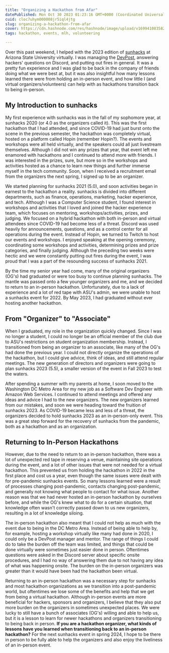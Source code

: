 ```yaml
---
title: "Organizing a Hackathon from Afar"
datePublished: Mon Oct 30 2023 01:23:16 GMT+0000 (Coordinated Universal Time)
cuid: cloc7uhym000008jr5iql4jtg
slug: organizing-a-hackathon-from-afar
cover: https://cdn.hashnode.com/res/hashnode/image/upload/v1699410835820/5e20c373-cd7b-4100-8ac5-24637abe9bfd.png
tags: hackathon, events, mlh, volunteering

---
```


Over this past weekend, I helped with the 2023 edition of [sunhacks](https://sunhacks.io/) at Arizona State University virtually. I was managing the [DevPost](https://sunhacks-2023.devpost.com/), answering hackers' questions on Discord, and putting out fires in general. It was a pretty fun experience and I was glad to be back in the company of friends doing what we were best at, but it was also insightful how many lessons learned there were from holding an in-person event, and how little I (and virtual organizers/volunteers) can help with as hackathons transition back to being in-person.

## My Introduction to sunhacks

My first experience with sunhacks was in the fall of my sophomore year, at sunhacks 2020 (or 4.0 as the organizers called it). This was the first hackathon that I had attended, and since COVID-19 had just burst onto the scene in the previous semester, the hackathon was completely virtual, hosted on a platform called Hopin (remember Hopin?). The events and workshops were all held virtually, and the speakers could all just livestream themselves. Although I did not win any prizes that year, that event left me enamored with hackathons and I continued to attend more with friends. I was interested in the prizes, sure, but more so in the workshops and activities hosted as a chance to learn new things and further immerse myself in the tech community. Soon, when I received a recruitment email from the organizers the next spring, I signed up to be an organizer.

We started planning for sunhacks 2021 (5.0), and soon activities began in earnest to the hackathon a reality. sunhacks is divided into different departments, such as finance, operations, marketing, hacker experience, and tech. Although I was a Computer Science student, I found interest in workshops and activities that I loved and joined the hacker experience team, which focuses on mentoring, workshops/activities, prizes, and judging. We focused on a hybrid hackathon with both in-person and virtual attendees since COVID-19 had become less of a threat. Discord was used heavily for announcements, questions, and as a control center for all operations during the event. Instead of Hopin, we turned to Twitch to host our events and workshops. I enjoyed speaking at the opening ceremony, coordinating some workshops and activities, determining prizes and prize categories, and finally judging. Although the preceding two weeks were hectic and we were constantly putting out fires during the event, I was proud that I was a part of the resounding success of sunhacks 2021.

By the time my senior year had come, many of the original organizers (OG's) had graduated or were too busy to continue planning sunhacks. The mantle was passed onto a few younger organizers and me, and we decided to return to an in-person hackathon. Unfortunately, due to a lack of experience and a lot of red tape with ASU's admin, we were unable to host a sunhacks event for 2022. By May 2023, I had graduated without ever hosting another hackathon.

## From "Organizer" to "Associate"

When I graduated, my role in the organization quickly changed. Since I was no longer a student, I could no longer be an official member of the club due to ASU's restrictions on student organization membership. Instead, I transitioned from being an organizer to an associate, like many of the OG's had done the previous year. I could not directly organize the operations of the hackathon, but I could give advice, think of ideas, and still attend regular meetings. The new generation of directors and organizers were going to plan sunhacks 2023 (5.5), a smaller version of the event in Fall 2023 to test the waters.

After spending a summer with my parents at home, I soon moved to the Washington DC Metro Area for my new job as a Software Dev Engineer with Amazon Web Services. I continued to attend meetings and offered any ideas and advice I had to the new organizers. The new organizers learned from our mistakes, and soon we were heading toward the fruition of sunhacks 2023. As COVID-19 became less and less of a threat, the organizers decided to hold sunhacks 2023 as an in-person-only event. This was a great step forward for the recovery of sunhacks from the pandemic, both as a hackathon and as an organization.

## Returning to In-Person Hackathons

However, due to the need to return to an in-person hackathon, there was a lot of unexpected red tape in reserving a venue, maintaining site operations during the event, and a lot of other issues that were not needed for a virtual hackathon. This prevented us from holding the hackathon in 2022 in the first place and cost us a year, even though the same issues were dealt with for pre-pandemic sunhacks events. So many lessons learned were a result of processes changing post-pandemic, contacts changing post-pandemic, and generally not knowing what people to contact for what issue. Another reason was that we had never hosted an in-person hackathon by ourselves before, and while the OG's knew what to do for a certain situation, that knowledge often wasn't correctly passed down to us new organizers, resulting in a lot of knowledge siloing.

The in-person hackathon also meant that I could not help as much with the event due to being in the DC Metro Area. Instead of being able to help by, for example, hosting a workshop virtually like many had done in 2020, I could only be a DevPost manager and mentor. The range of things I could do to take the burden off the team was limited, and things that could be done virtually were sometimes just easier done in person. Oftentimes questions were asked in the Discord server about specific onsite procedures, and I had no way of answering them due to not having any idea of what was happening onsite. The burden on the in-person organizers was greater than it would have been had the hackathon been virtual.

Returning to an in-person hackathon was a necessary step for sunhacks and most hackathon organizations as we transition into a post-pandemic world, but oftentimes we lose some of the benefits and help that we get from being a virtual hackathon. Although in-person events are more beneficial for hackers, sponsors and organizers, I believe that they also put more burden on the organizers in sometimes unexpected places. We were lucky to still have a bunch of associates (OG's) willing and able to help us, but it is a lesson to learn for newer hackathons and organizers transitioning to being back in person. **If you are a hackathon organizer, what kinds of lessons have you learned when transitioning back to an in-person hackathon?** For the next sunhacks event in spring 2024, I hope to be there in person to be fully able to help the organizers and also enjoy the liveliness of an in-person event.